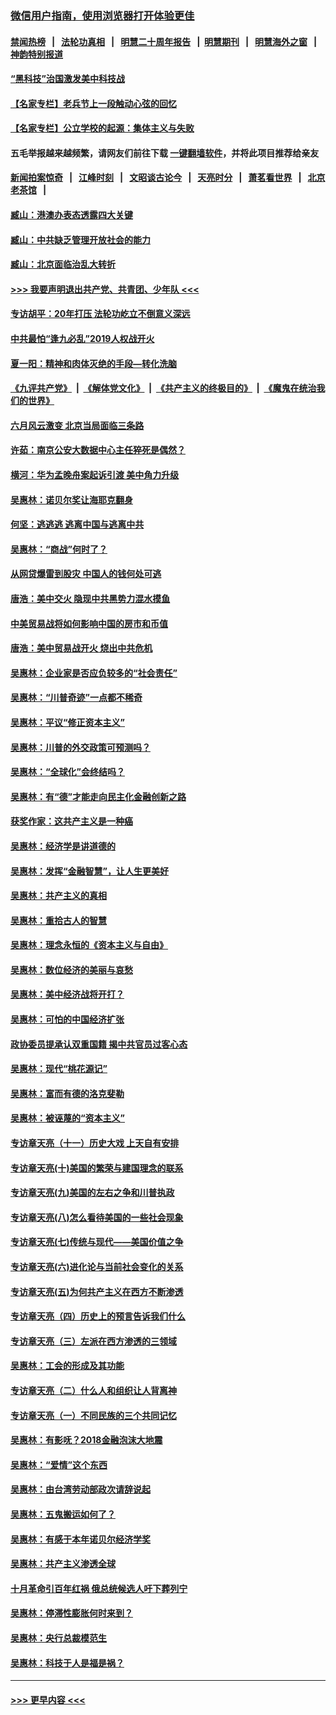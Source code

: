 ### [微信用户指南，使用浏览器打开体验更佳](https://github.com/gfw-breaker/banned-news1/blob/master/indexes/wechat-guide.md?t=0)
#### [禁闻热榜](热点新闻.md?t=0)  &nbsp;&nbsp;|&nbsp;&nbsp; [法轮功真相](https://github.com/gfw-breaker/truth/blob/master/README.md?t=0) &nbsp;&nbsp;|&nbsp;&nbsp; [明慧二十周年报告](https://github.com/gfw-breaker/mh-reports/blob/master/README.md?t=0) &nbsp;&nbsp;|&nbsp;&nbsp;[明慧期刊](https://github.com/gfw-breaker/mh-qikan) &nbsp;&nbsp;|&nbsp;&nbsp; [明慧海外之窗](https://github.com/gfw-breaker/mh-news/blob/master/README.md?t=0) &nbsp;&nbsp;|&nbsp;&nbsp; [神韵特别报道](https://github.com/gfw-breaker/mh-news/blob/master/shenyun.md?t=0)
#### [“黑科技”治国激发美中科技战](../pages/nsc423/n11638056.md?t=02031633) 
#### [【名家专栏】老兵节上一段触动心弦的回忆](../pages/nsc423/n11646016.md?t=02031633) 
#### [【名家专栏】公立学校的起源：集体主义与失败](../pages/nsc423/n11601833.md?t=02031633) 
#### 五毛举报越来越频繁，请网友们前往下载 [一键翻墙软件](https://github.com/gfw-breaker/ssr-accounts)，并将此项目推荐给亲友
#### [新闻拍案惊奇](https://github.com/gfw-breaker/banned-news1/blob/master/pages/link4.md) &nbsp;&nbsp;|&nbsp;&nbsp; [江峰时刻](https://github.com/gfw-breaker/banned-news1/blob/master/pages/link4.md) &nbsp;&nbsp;|&nbsp;&nbsp; [文昭谈古论今](https://github.com/gfw-breaker/banned-news1/blob/master/pages/link4.md) &nbsp;&nbsp;|&nbsp;&nbsp; [天亮时分](https://github.com/gfw-breaker/banned-news1/blob/master/pages/link4.md) &nbsp;&nbsp;|&nbsp;&nbsp; [萧茗看世界](https://github.com/gfw-breaker/banned-news1/blob/master/pages/link4.md) &nbsp;&nbsp;|&nbsp;&nbsp; [北京老茶馆](https://github.com/gfw-breaker/banned-news1/blob/master/pages/link4.md) &nbsp;&nbsp;|&nbsp;&nbsp; 
#### [臧山：港澳办表态透露四大关键](../pages/nsc423/n11421628.md?t=02031633) 
#### [臧山：中共缺乏管理开放社会的能力](../pages/nsc423/n11407457.md?t=02031633) 
#### [臧山：北京面临治乱大转折](../pages/nsc423/n11406895.md?t=02031633) 
#### [>>> 我要声明退出共产党、共青团、少年队 <<<](https://github.com/begood0513/goodnews/blob/master/quit/letter.md) 
#### [专访胡平：20年打压 法轮功屹立不倒意义深远](../pages/nsc423/n11398800.md?t=02031633) 
#### [中共最怕“逢九必乱”2019人权战开火](../pages/nsc423/n11385248.md?t=02031633) 
#### [夏一阳：精神和肉体灭绝的手段—转化洗脑](../pages/nsc423/n11368250.md?t=02031633) 
#### [《九评共产党》](https://github.com/begood0513/9ping.md/blob/master/README.md) &nbsp;|&nbsp; [《解体党文化》](../../../../jtdwh.md/blob/master/README.md)  &nbsp;|&nbsp; [《共产主义的终极目的》](../../../../gczydzjmd.md/blob/master/README.md) &nbsp;|&nbsp; [《魔鬼在统治我们的世界》](../../../../mgztzwmdsj.md/blob/master/README.md) 
#### [六月风云激变 北京当局面临三条路](../pages/nsc423/n11313668.md?t=02031633) 
#### [许茹：南京公安大数据中心主任猝死是偶然？](../pages/nsc423/n11064744.md?t=02031633) 
#### [横河：华为孟晚舟案起诉引渡 美中角力升级](../pages/nsc423/n11027230.md?t=02031633) 
#### [吴惠林：诺贝尔奖让海耶克翻身](../pages/nsc423/n10890049.md?t=02031633) 
#### [何坚：逃逃逃 逃离中国与逃离中共](../pages/nsc423/n10592891.md?t=02031633) 
#### [吴惠林：“商战”何时了？](../pages/nsc423/n10573558.md?t=02031633) 
#### [从网贷爆雷到股灾 中国人的钱何处可逃](../pages/nsc423/n10572800.md?t=02031633) 
#### [唐浩：美中交火 隐现中共黑势力混水摸鱼](../pages/nsc423/n10544040.md?t=02031633) 
#### [中美贸易战将如何影响中国的房市和币值](../pages/nsc423/n10543697.md?t=02031633) 
#### [唐浩：美中贸易战开火 烧出中共危机](../pages/nsc423/n10540126.md?t=02031633) 
#### [吴惠林：企业家是否应负较多的“社会责任”](../pages/nsc423/n10535022.md?t=02031633) 
#### [吴惠林：“川普奇迹”一点都不稀奇](../pages/nsc423/n10512808.md?t=02031633) 
#### [吴惠林：平议“修正资本主义”](../pages/nsc423/n10495724.md?t=02031633) 
#### [吴惠林：川普的外交政策可预测吗？](../pages/nsc423/n10462387.md?t=02031633) 
#### [吴惠林：“全球化”会终结吗？](../pages/nsc423/n10452838.md?t=02031633) 
#### [吴惠林：有“德”才能走向民主化金融创新之路](../pages/nsc423/n10432292.md?t=02031633) 
#### [获奖作家：这共产主义是一种癌](../pages/nsc423/n10431541.md?t=02031633) 
#### [吴惠林：经济学是讲道德的](../pages/nsc423/n10398014.md?t=02031633) 
#### [吴惠林：发挥“金融智慧”，让人生更美好](../pages/nsc423/n10375019.md?t=02031633) 
#### [吴惠林：共产主义的真相](../pages/nsc423/n10351394.md?t=02031633) 
#### [吴惠林：重拾古人的智慧](../pages/nsc423/n10337691.md?t=02031633) 
#### [吴惠林：理念永恒的《资本主义与自由》](../pages/nsc423/n10316274.md?t=02031633) 
#### [吴惠林：数位经济的美丽与哀愁](../pages/nsc423/n10292946.md?t=02031633) 
#### [吴惠林：美中经济战将开打？](../pages/nsc423/n10258825.md?t=02031633) 
#### [吴惠林：可怕的中国经济扩张](../pages/nsc423/n10219147.md?t=02031633) 
#### [政协委员提承认双重国籍 揭中共官员过客心态](../pages/nsc423/n10208809.md?t=02031633) 
#### [吴惠林：现代“桃花源记”](../pages/nsc423/n10185234.md?t=02031633) 
#### [吴惠林：富而有德的洛克斐勒](../pages/nsc423/n10142264.md?t=02031633) 
#### [吴惠林：被诬蔑的“资本主义”](../pages/nsc423/n10124816.md?t=02031633) 
#### [专访章天亮（十一）历史大戏 上天自有安排](../pages/nsc423/n10094905.md?t=02031633) 
#### [专访章天亮(十)美国的繁荣与建国理念的联系](../pages/nsc423/n10094899.md?t=02031633) 
#### [专访章天亮(九)美国的左右之争和川普执政](../pages/nsc423/n10094889.md?t=02031633) 
#### [专访章天亮(八)怎么看待美国的一些社会现象](../pages/nsc423/n10094857.md?t=02031633) 
#### [专访章天亮(七)传统与现代——美国价值之争](../pages/nsc423/n10093140.md?t=02031633) 
#### [专访章天亮(六)进化论与当前社会变化的关系](../pages/nsc423/n10092036.md?t=02031633) 
#### [专访章天亮(五)为何共产主义在西方不断渗透](../pages/nsc423/n10083620.md?t=02031633) 
#### [专访章天亮（四）历史上的预言告诉我们什么](../pages/nsc423/n10083606.md?t=02031633) 
#### [专访章天亮（三）左派在西方渗透的三领域](../pages/nsc423/n10081115.md?t=02031633) 
#### [吴惠林：工会的形成及其功能](../pages/nsc423/n10080633.md?t=02031633) 
#### [专访章天亮（二）什么人和组织让人背离神](../pages/nsc423/n10076637.md?t=02031633) 
#### [专访章天亮（一）不同民族的三个共同记忆](../pages/nsc423/n10074188.md?t=02031633) 
#### [吴惠林：有影呒？2018金融泡沫大地震](../pages/nsc423/n10040534.md?t=02031633) 
#### [吴惠林：“爱情”这个东西](../pages/nsc423/n10019423.md?t=02031633) 
#### [吴惠林：由台湾劳动部政次请辞说起](../pages/nsc423/n9979679.md?t=02031633) 
#### [吴惠林：五鬼搬运如何了？](../pages/nsc423/n9925338.md?t=02031633) 
#### [吴惠林：有感于本年诺贝尔经济学奖](../pages/nsc423/n9871883.md?t=02031633) 
#### [吴惠林：共产主义渗透全球](../pages/nsc423/n9812748.md?t=02031633) 
#### [十月革命引百年红祸 俄总统候选人吁下葬列宁](../pages/nsc423/n9810182.md?t=02031633) 
#### [吴惠林：停滞性膨胀何时来到？](../pages/nsc423/n9764136.md?t=02031633) 
#### [吴惠林：央行总裁模范生](../pages/nsc423/n9728134.md?t=02031633) 
#### [吴惠林：科技于人是福是祸？](../pages/nsc423/n9672982.md?t=02031633) 

----
#### [ >>> 更早内容 <<< ](../indexes/nsc423-earlier.md)
